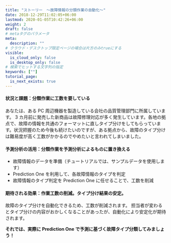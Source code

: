 ```yaml
---
title: "ストーリー　～故障情報の分類作業の自動化～"
date: 2018-12-29T11:02:05+06:00
lastmod: 2020-01-05T10:42:26+06:00
weight: 2
draft: false
# metaタグのパラメータ
meta:
  description: ""
# クラウド・デスクトップ限定ページの場合は片方のみtrueにする
visible:
  is_cloud_only: false
  is_desktop_only: false
# 検索でヒットする文字列の指定
keywords: [""]
tutorial_page:
  is_next_exists: true
---
```


#### 状況と課題：分類作業に工数を要している

あなたは、ある PC 周辺機器を製造している会社の品質管理部門に所属しています。
3 カ月前に発売した新商品は故障修理対応が多く発生しています。各地の拠点で、故障の情報を共通のフォーマットに直しタイプ分けをしてもらっています。状況把握のため今後も続けたいのですが、ある拠点から、故障のタイプ分けは難易度が高く工数がかかるのでやめたいと言われてしまいました。

#### 予測分析の活用：分類作業を予測分析によるものに置き換える

- 故障情報のデータを準備（チュートリアルでは、サンプルデータを使用します）
- Prediction One を利用して、各故障情報のタイプを判定
- 故障情報のタイプ判定を Prediction One に任せることで、工数を削減

#### 期待される効果：作業工数の削減。タイプ分け結果の安定。

故障のタイプ分けを自動化できるため、工数が削減されます。
担当者が変わるとタイプ分けの内容がおかしくなることがあったが、自動化により安定化が期待されます。

**それでは、実際に Prediction One で予測に基づく故障タイプ分類してみましょう！**
